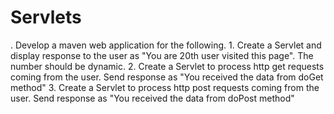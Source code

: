 # Servlets
. Develop a maven web application for the following.
    1. Create a Servlet and display response to the user as "You are 20th user visited this page". The number should be dynamic.
    2. Create a Servlet to process http get requests coming from the user. Send response as "You received the data from doGet method"
    3. Create a Servlet to process http post requests coming from the user. Send response as "You received the data from doPost method"

